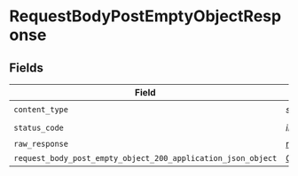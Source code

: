 # RequestBodyPostEmptyObjectResponse


## Fields

| Field                                                                                                                             | Type                                                                                                                              | Required                                                                                                                          | Description                                                                                                                       |
| --------------------------------------------------------------------------------------------------------------------------------- | --------------------------------------------------------------------------------------------------------------------------------- | --------------------------------------------------------------------------------------------------------------------------------- | --------------------------------------------------------------------------------------------------------------------------------- |
| `content_type`                                                                                                                    | *str*                                                                                                                             | :heavy_check_mark:                                                                                                                | N/A                                                                                                                               |
| `status_code`                                                                                                                     | *int*                                                                                                                             | :heavy_check_mark:                                                                                                                | N/A                                                                                                                               |
| `raw_response`                                                                                                                    | [requests.Response](https://requests.readthedocs.io/en/latest/api/#requests.Response)                                             | :heavy_minus_sign:                                                                                                                | N/A                                                                                                                               |
| `request_body_post_empty_object_200_application_json_object`                                                                      | [Optional[RequestBodyPostEmptyObject200ApplicationJSON]](../../models/operations/requestbodypostemptyobject200applicationjson.md) | :heavy_minus_sign:                                                                                                                | OK                                                                                                                                |